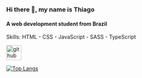 ### Hi there 👋, my name is Thiago
#### A web development student from Brazil

Skills: HTML - CSS - JavaScript - SASS - TypeScript



[<img src='https://cdn.jsdelivr.net/npm/simple-icons@3.0.1/icons/github.svg' alt='github' height='40'>](https://github.com/thiago-ss)  

[![Top Langs](https://github-readme-stats.vercel.app/api/top-langs/?username=thiago-ss)](https://github.com/anuraghazra/github-readme-stats)

